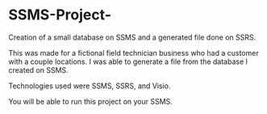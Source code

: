 # SSMS-Project-
Creation of a small database on SSMS and a generated file done on SSRS.

This was made for a fictional field technician business who had a customer with a couple locations. I was able to generate a file from the database I created on SSMS. 

Technologies used were SSMS, SSRS, and Visio.

You will be able to run this project on your SSMS. 
